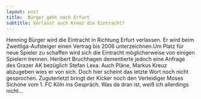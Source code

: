 ```yaml
---
layout: post
title:  Bürger geht nach Erfurt
subtitle: Verlässt auch Kreuz die Eintracht?
---
```


Henning Bürger wird die Eintracht in Richtung Erfurt verlassen. Er wird beim Zweitliga-Aufsteiger einen Vertrag bis 2006 unterzeichnen.Um Platz für neue Spieler zu schaffen wird sich die Eintracht möglicherweise von einigen Spielern trennen. Heribert Bruchhagen dementierte jedoch eine Anfrage des Grazer AK bezüglich Stefan Lexa. Auch Pläne, Markus Kreuz abzugeben wies er von sich. Doch hier scheint das letzte Wort noch nicht gesprochen. Zuguterletzt bringt der Kicker noch den Verteidiger Moses Sichone vom 1. FC Köln ins Gespräch. Was da dran ist, weiß ich allerdings nicht...


